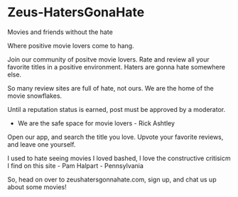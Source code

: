 # Zeus-HatersGonaHate
Movies and friends without the hate

  Where positive movie lovers come to hang.

  Join our community of positve movie lovers.  Rate and review all your favorite titles in a positive environment.  Haters are gonna hate somewhere else.

  So many review sites are full of hate, not ours. We are the home of the movie snowflakes.

  Until a reputation status is earned, post must be approved by a moderator.

  - We are the safe space for movie lovers - Rick Ashtley

  Open our app, and search the title you love.  Upvote your favorite reviews, and leave one yourself.

  I used to hate seeing movies I loved bashed, I love the constructive critisicm I find on this site - Pam Halpart - Pennsylvania

  So, head on over to zeushatersgonnahate.com, sign up, and chat us up about some movies!
